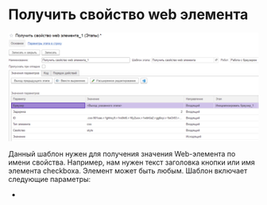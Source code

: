 # Получить свойство web элемента

![](<../../../../.gitbook/assets/Получить свойство web элемента.png>)

Данный шаблон нужен для получения значения Web-элемента по имени свойства. Например, нам нужен текст заголовка кнопки или имя элемента checkboxa. Элемент может быть любым. Шаблон включает следующие параметры:

*
